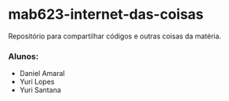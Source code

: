 # mab623-internet-das-coisas
Repositório para compartilhar códigos e outras coisas da matéria. 

### Alunos:
* Daniel Amaral
* Yuri Lopes
* Yuri Santana